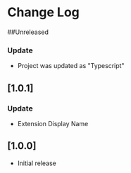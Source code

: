 # Change Log

##Unreleased
### Update
- Project was updated as "Typescript"

## [1.0.1]
### Update
- Extension Display Name

## [1.0.0]
- Initial release